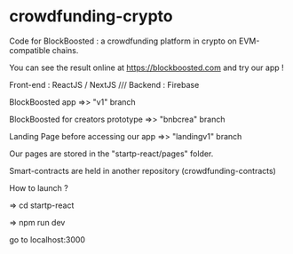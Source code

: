 # crowdfunding-crypto

Code for BlockBoosted : a crowdfunding platform in crypto on EVM-compatible chains.

You can see the result online at https://blockboosted.com and try our app !

Front-end : ReactJS / NextJS ///
Backend : Firebase

BlockBoosted app =>> "v1" branch

BlockBoosted for creators prototype =>> "bnbcrea" branch

Landing Page before accessing our app =>> "landingv1" branch

Our pages are stored in the "startp-react/pages" folder.

Smart-contracts are held in another repository (crowdfunding-contracts)


How to launch ?

=> cd startp-react

=> npm run dev

go to localhost:3000
